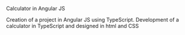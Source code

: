 Calculator in Angular JS

Creation of a project in Angular JS using TypeScript. Development of a calculator in TypeScript and designed in html and CSS
